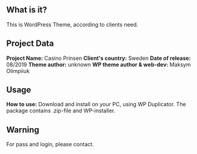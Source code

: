 ## What is it?
This is WordPress Theme, according to clients need.


## Project Data
**Project Name:** Casino Prinsen
**Client's country:** Sweden
**Date of release:** 08/2019
**Theme author:** unknown
**WP theme author & web-dev:** Maksym Olimpiiuk

## Usage
**How to use:** Download and install on your PC, using WP Duplicator. 
The package contains .zip-file and WP-installer.

## Warning
For pass and login, please contact.
